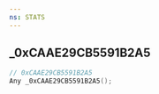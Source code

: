 ```yaml
---
ns: STATS
---
```

## _0xCAAE29CB5591B2A5

```c
// 0xCAAE29CB5591B2A5
Any _0xCAAE29CB5591B2A5();
```

